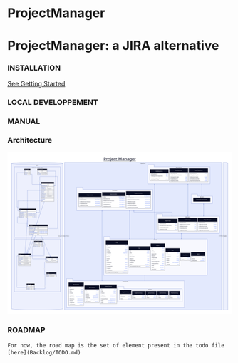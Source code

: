 ProjectManager
==============

# ProjectManager: a JIRA alternative

### INSTALLATION

[See Getting Started](getting-started.md)

### LOCAL DEVELOPPEMENT

### MANUAL

### Architecture

![Architecture diagram](Schema/Structure.svg "Architecture diagram")

### ROADMAP
    For now, the road map is the set of element present in the todo file [here](Backlog/TODO.md)